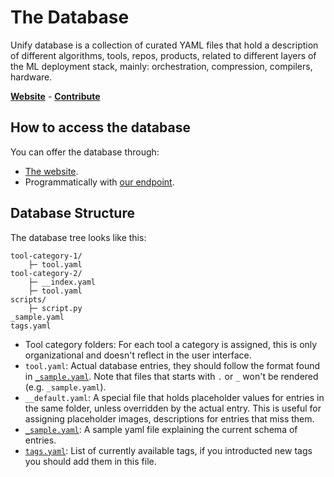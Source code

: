 # The Database

Unify database is a collection of curated YAML files that hold a description of different algorithms, tools, repos, products, related to different layers of the ML deployment stack, mainly: orchestration, compression, compilers, hardware.

**[Website](https://unify.ai/database)** - **[Contribute](CONTRIBUTING.md)**

## How to access the database

You can offer the database through:

- [The website](https://unify.ai/database).
- Programmatically with [our endpoint](docs/endpoint.md).

## Database Structure

The database tree looks like this:

```
tool-category-1/
    ├─ tool.yaml
tool-category-2/
    ├─ __index.yaml
    ├─ tool.yaml
scripts/
    ├─ script.py
_sample.yaml
tags.yaml

```

- Tool category folders: For each tool a category is assigned, this is only organizational and doesn't reflect in the user interface.
- `tool.yaml`: Actual database entries, they should follow the format found in [`_sample.yaml`](_sample.yaml). Note that files that starts with `.` or `_` won't be rendered (e.g. `_sample.yaml`).
- `__default.yaml`: A special file that holds placeholder values for entries in the same folder, unless overridden by the actual entry. This is useful for assigning placeholder images, descriptions for entries that miss them.
- [`_sample.yaml`](_sample.yaml): A sample yaml file explaining the current schema of entries.
- [`tags.yaml`](tags.yaml): List of currently available tags, if you introducted new tags you should add them in this file.
